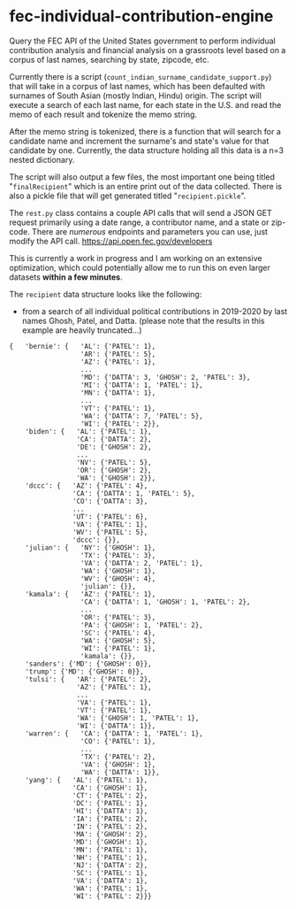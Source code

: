 # fec-individual-contribution-engine
Query the FEC API of the United States government to perform individual contribution analysis and financial analysis on a grassroots level based on a corpus of last names, searching by state, zipcode, etc. 

Currently there is a script (`count_indian_surname_candidate_support.py`) that will take in a corpus of last names, which has been defaulted with surnames of South Asian (mostly Indian, Hindu) origin. The script will execute a search of each last name, for each state in the U.S. and read the memo of each result and tokenize the memo string. 

After the memo string is tokenized, there is a function that will search for a candidate name and increment the surname's and state's value for that candidate by one. Currently, the data structure holding all this data is a n=3 nested dictionary.

The script will also output a few files, the most important one being titled "`finalRecipient`" which is an entire print out of the data collected. There is also a pickle file that will get generated titled "`recipient.pickle`".

The `rest.py` class contains a couple API calls that will send a JSON GET request primarily using a date range, a contributor name, and a state or zip-code. There are *numerous* endpoints and parameters you can use, just modify the API call. https://api.open.fec.gov/developers

This is currently a work in progress and I am working on an extensive optimization, which could potentially allow me to run this on even larger datasets **within a few minutes**.

The `recipient` data structure looks like the following:
  - from a search of all individual political contributions in 2019-2020 by last names Ghosh, Patel, and Datta. (please note that the results in this example are heavily truncated...)

```
{   'bernie': {   'AL': {'PATEL': 1},
                  'AR': {'PATEL': 5},
                  'AZ': {'PATEL': 1},
                  ...
                  'MD': {'DATTA': 3, 'GHOSH': 2, 'PATEL': 3},
                  'MI': {'DATTA': 1, 'PATEL': 1},
                  'MN': {'DATTA': 1},
                  ...
                  'VT': {'PATEL': 1},
                  'WA': {'DATTA': 7, 'PATEL': 5},
                  'WI': {'PATEL': 2}},
    'biden': {   'AL': {'PATEL': 1},
                 'CA': {'DATTA': 2},
                 'DE': {'GHOSH': 2},
                 ...
                 'NV': {'PATEL': 5},
                 'OR': {'GHOSH': 2},
                 'WA': {'GHOSH': 2}},
    'dccc': {   'AZ': {'PATEL': 4},
                'CA': {'DATTA': 1, 'PATEL': 5},
                'CO': {'DATTA': 3},
                ...
                'UT': {'PATEL': 6},
                'VA': {'PATEL': 1},
                'WV': {'PATEL': 5},
                'dccc': {}},
    'julian': {   'NY': {'GHOSH': 1},
                  'TX': {'PATEL': 3},
                  'VA': {'DATTA': 2, 'PATEL': 1},
                  'WA': {'GHOSH': 1},
                  'WV': {'GHOSH': 4},
                  'julian': {}},
    'kamala': {   'AZ': {'PATEL': 1},
                  'CA': {'DATTA': 1, 'GHOSH': 1, 'PATEL': 2},
                  ...
                  'OR': {'PATEL': 3},
                  'PA': {'GHOSH': 1, 'PATEL': 2},
                  'SC': {'PATEL': 4},
                  'WA': {'GHOSH': 5},
                  'WI': {'PATEL': 1},
                  'kamala': {}},
    'sanders': {'MD': {'GHOSH': 0}},
    'trump': {'MD': {'GHOSH': 0}},
    'tulsi': {   'AR': {'PATEL': 2},
                 'AZ': {'PATEL': 1},
                 ...
                 'VA': {'PATEL': 1},
                 'VT': {'PATEL': 1},
                 'WA': {'GHOSH': 1, 'PATEL': 1},
                 'WI': {'DATTA': 1}},
    'warren': {   'CA': {'DATTA': 1, 'PATEL': 1},
                  'CO': {'PATEL': 1},
                  ...
                  'TX': {'PATEL': 2},
                  'VA': {'GHOSH': 1},
                  'WA': {'DATTA': 1}},
    'yang': {   'AL': {'PATEL': 1},
                'CA': {'GHOSH': 1},
                'CT': {'PATEL': 2},
                'DC': {'PATEL': 1},
                'HI': {'DATTA': 1},
                'IA': {'PATEL': 2},
                'IN': {'PATEL': 2},
                'MA': {'GHOSH': 2},
                'MD': {'GHOSH': 1},
                'MN': {'PATEL': 1},
                'NH': {'PATEL': 1},
                'NJ': {'DATTA': 2},
                'SC': {'PATEL': 1},
                'VA': {'DATTA': 1},
                'WA': {'PATEL': 1},
                'WI': {'PATEL': 2}}}
```
